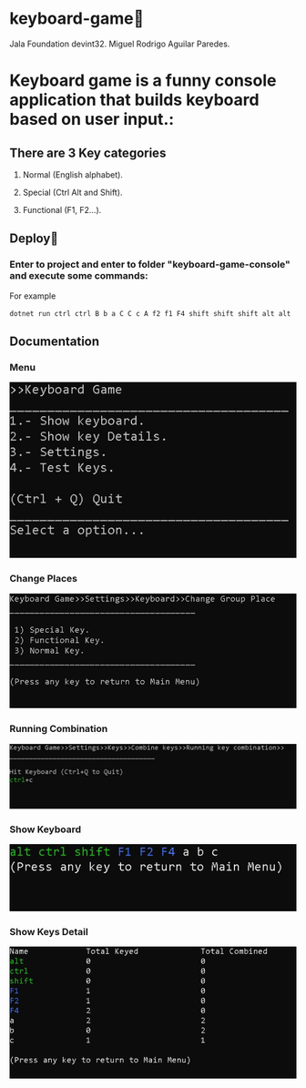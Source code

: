 ﻿# keyboard-game🚀
Jala Foundation devint32.
Miguel Rodrigo Aguilar Paredes.

# Keyboard game is a funny console application that builds keyboard based on user input.:

## There are 3 Key categories 

1. Normal (English alphabet).

2. Special (Ctrl Alt and Shift).

3. Functional (F1, F2…).

## Deploy🚀

### Enter to project and enter to folder "keyboard-game-console" and execute some commands:

For example

```
dotnet run ctrl ctrl B b a C C c A f2 f1 F4 shift shift shift alt alt
```

## Documentation

### Menu

<p align="center">
  <img src="documentation/main-menu.jpg">
</p>

### Change Places

<p align="center">
  <img src="documentation/change-places.jpg">
</p>

### Running Combination

<p align="center">
  <img src="documentation/running-combination.jpg">
</p>

### Show Keyboard

<p align="center">
  <img src="documentation/show-keyboard.jpg">
</p>

### Show Keys Detail

<p align="center">
  <img src="documentation/show-key-details.jpg">
</p>
